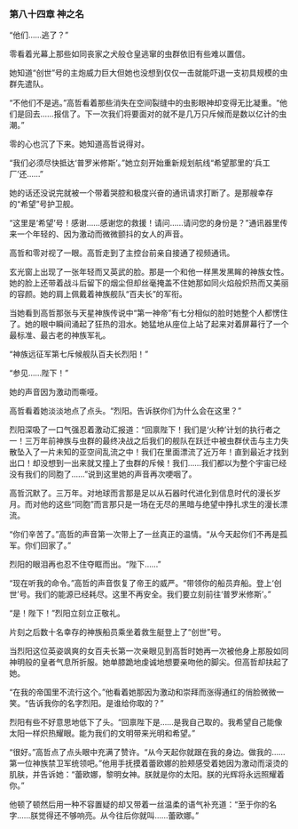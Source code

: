 ### **第八十四章 神之名**

“他们……逃了？”

零看着光幕上那些如同丧家之犬般仓皇逃窜的虫群依旧有些难以置信。

她知道“创世”号的主炮威力巨大但她也没想到仅仅一击就能吓退一支初具规模的虫群先遣队。

“不他们不是逃。”高哲看着那些消失在空间裂缝中的虫影眼神却变得无比凝重。“他们是回去……报信了。下一次我们将要面对的就不是几万只斥候而是数以亿计的虫潮。”

零的心也沉了下来。她知道高哲说得对。

“我们必须尽快抵达‘普罗米修斯’。”她立刻开始重新规划航线“希望那里的‘兵工厂’还……”

她的话还没说完就被一个带着哭腔和极度兴奋的通讯请求打断了。是那艘幸存的“希望”号护卫舰。

“这里是‘希望’号！感谢……感谢您的救援！请问……请问您的身份是？”通讯器里传来一个年轻的、因为激动而微微颤抖的女人的声音。

高哲和零对视了一眼。高哲走到了主控台前亲自接通了视频通讯。

玄光窗上出现了一张年轻而又英武的脸。那是一个和他一样黑发黑眸的神族女性。她的脸上还带着战斗后留下的烟尘但却丝毫掩盖不住她那如同火焰般炽热而又美丽的容颜。她的肩上佩戴着神族舰队“百夫长”的军衔。

当她看到高哲那张与天星神族传说中“第一神帝”有七分相似的脸时她整个人都愣住了。她的眼中瞬间涌起了狂热的泪水。她猛地从座位上站了起来对着屏幕行了一个最标准、最古老的神族军礼。

“神族远征军第七斥候舰队百夫长烈阳！”

“参见……陛下！”

她的声音因为激动而嘶哑。

高哲看着她淡淡地点了点头。“烈阳。告诉朕你们为什么会在这里？”

烈阳深吸了一口气强忍着激动汇报道：“回禀陛下！我们是‘火种’计划的执行者之一！三万年前神族与虫群的最终决战之后我们的舰队在跃迁中被虫群伏击与主力失散坠入了一片未知的亚空间乱流之中！我们在里面漂流了近万年！直到最近才找到出口！却没想到一出来就又撞上了虫群的斥候！我们……我们都以为整个宇宙已经没有我们的同胞了……”说到这里她的声音再次哽咽了。

高哲沉默了。三万年。对地球而言那是足以从石器时代进化到信息时代的漫长岁月。而对他的这些“同胞”而言那只是一场在无尽的黑暗与绝望中挣扎求生的漫长漂流。

“你们辛苦了。”高哲的声音第一次带上了一丝真正的温情。“从今天起你们不再是孤军。你们回家了。”

烈阳的眼泪再也忍不住夺眶而出。“陛下……”

“现在听我的命令。”高哲的声音恢复了帝王的威严。“带领你的船员弃船。登上‘创世’号。我们的能源已经耗尽。这里不再安全。我们要立刻前往‘普罗米修斯’。”

“是！陛下！”烈阳立刻立正敬礼。

片刻之后数十名幸存的神族船员乘坐着救生艇登上了“创世”号。

当烈阳这位英姿飒爽的女百夫长第一次亲眼见到高哲时她再一次被他身上那股如同神明般的皇者气息所折服。她单膝跪地虔诚地想要亲吻他的脚尖。但高哲却扶起了她。

“在我的帝国里不流行这个。”他看着她那因为激动和崇拜而涨得通红的俏脸微微一笑。“告诉我你的名字烈阳。是谁给你取的？”

烈阳有些不好意思地低下了头。“回禀陛下是……是我自己取的。我希望自己能像太阳一样炽热耀眼。能为我们的文明带来光明和希望。”

“很好。”高哲点了点头眼中充满了赞许。“从今天起你就跟在我的身边。做我的……第一位神族禁卫军统领吧。”他用手抚摸着蕾欧娜的脸颊感受着她因为激动而滚烫的肌肤，并告诉她：“蕾欧娜，黎明女神。朕就是你的太阳。朕的光辉将永远照耀着你。”

他顿了顿然后用一种不容置疑的却又带着一丝温柔的语气补充道：“至于你的名字……朕觉得还不够响亮。从今往后你就叫……蕾欧娜。”